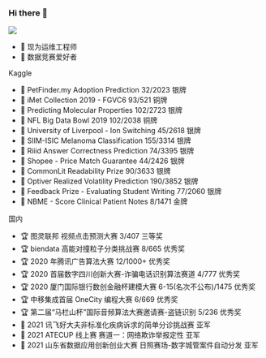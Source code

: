 ### Hi there 👋

<!--
**jackhuntcn/jackhuntcn** is a ✨ _special_ ✨ repository because its `README.md` (this file) appears on your GitHub profile.

Here are some ideas to get you started:

- 🔭 I’m currently working on ...
- 🌱 I’m currently learning ...
- 👯 I’m looking to collaborate on ...
- 🤔 I’m looking for help with ...
- 💬 Ask me about ...
- 📫 How to reach me: ...
- 😄 Pronouns: ...
- ⚡ Fun fact: ...
-->

<img align="top" src="https://github-readme-stats.vercel.app/api?username=jackhuntcn&show_icons=true&theme=cobalt">

- 🔭 现为运维工程师
- 🌱 数据竞赛爱好者

Kaggle

- 🥈 PetFinder.my Adoption Prediction 32/2023 银牌
- 🥉 iMet Collection 2019 - FGVC6 93/521 铜牌
- 🥈 Predicting Molecular Properties 102/2723 银牌 
- 🥉 NFL Big Data Bowl 2019 102/2038 铜牌
- 🥈 University of Liverpool - Ion Switching 45/2618 银牌
- 🥈 SIIM-ISIC Melanoma Classification 155/3314 银牌
- 🥈 Riiid Answer Correctness Prediction 74/3395 银牌
- 🥈 Shopee - Price Match Guarantee 44/2426 银牌
- 🥈 CommonLit Readability Prize 90/3633 银牌
- 🥈 Optiver Realized Volatility Prediction 190/3852 银牌
- 🥈 Feedback Prize - Evaluating Student Writing 77/2060 银牌
- 🏅 NBME - Score Clinical Patient Notes 8/1471 金牌

国内

- 🏆 图灵联邦 视频点击预测大赛 3/407 三等奖
- 🏆 biendata 高能对撞粒子分类挑战赛 8/665 优秀奖
- 🏆 2020 年腾讯广告算法大赛 12/1000+ 优秀奖
- 🏆 2020 首届数字四川创新大赛-诈骗电话识别算法赛道 4/777 优秀奖
- 🏆 2020 厦门国际银行数创金融杯建模大赛 6-15(名次不公布)/1475 优秀奖
- 🏆 中移集成首届 OneCity 编程大赛 6/669 优秀奖
- 🏆 第二届“马栏山杯”国际音频算法大赛邀请赛-盗链识别 5/236 优秀奖
- 🥈 2021 讯飞好大夫非标准化疾病诉求的简单分诊挑战赛 亚军
- 🥈 2021 ATECUP 线上赛 赛道一：网络欺诈举报定性 亚军
- 🥈 2021 山东省数据应用创新创业大赛 日照赛场-数字城管案件自动分发 亚军
